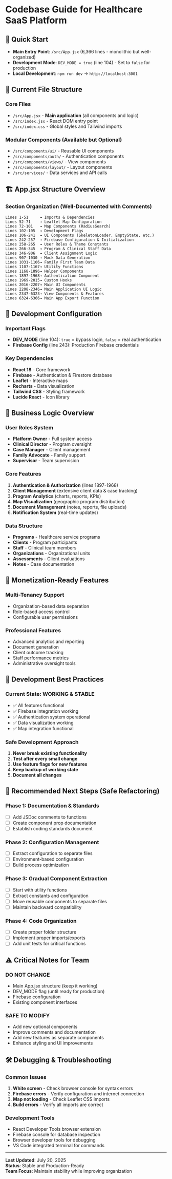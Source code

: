 # Codebase Guide for Healthcare SaaS Platform

## 🚀 Quick Start
- **Main Entry Point**: `/src/App.jsx` (6,366 lines - monolithic but well-organized)
- **Development Mode**: `DEV_MODE = true` (line 104) - Set to `false` for production
- **Local Development**: `npm run dev` → `http://localhost:3001`

## 📁 Current File Structure

### Core Files
- `/src/App.jsx` - **Main application** (all components and logic)
- `/src/index.jsx` - React DOM entry point
- `/src/index.css` - Global styles and Tailwind imports

### Modular Components (Available but Optional)
- `/src/components/ui/` - Reusable UI components
- `/src/components/auth/` - Authentication components  
- `/src/components/views/` - View components
- `/src/components/layout/` - Layout components
- `/src/services/` - Data services and API calls

## 🏗️ App.jsx Structure Overview

### Section Organization (Well-Documented with Comments)
```
Lines 1-51     → Imports & Dependencies
Lines 52-71    → Leaflet Map Configuration  
Lines 72-101   → Map Components (RadiusSearch)
Lines 102-105  → Development Flags
Lines 106-241  → UI Components (SkeletonLoader, EmptyState, etc.)
Lines 242-257  → Firebase Configuration & Initialization
Lines 258-265  → User Roles & Theme Constants
Lines 266-345  → Program & Clinical Staff Data
Lines 346-906  → Client Assignment Logic
Lines 907-1030 → Mock Data Generation
Lines 1031-1106→ Family First Team Data
Lines 1107-1167→ Utility Functions
Lines 1168-1896→ Helper Components
Lines 1897-1968→ Authentication Component
Lines 1969-2015→ Custom Hooks
Lines 2016-2207→ Main UI Components
Lines 2208-2346→ Main Application UI Logic
Lines 2347-6323→ View Components & Features
Lines 6324-6366→ Main App Export Function
```

## 🔧 Development Configuration

### Important Flags
- **DEV_MODE** (line 104): `true` = bypass login, `false` = real authentication
- **Firebase Config** (line 243): Production Firebase credentials

### Key Dependencies
- **React 18** - Core framework
- **Firebase** - Authentication & Firestore database
- **Leaflet** - Interactive maps
- **Recharts** - Data visualization
- **Tailwind CSS** - Styling framework
- **Lucide React** - Icon library

## 🏥 Business Logic Overview

### User Roles System
- **Platform Owner** - Full system access
- **Clinical Director** - Program oversight
- **Case Manager** - Client management
- **Family Advocate** - Family support
- **Supervisor** - Team supervision

### Core Features
1. **Authentication & Authorization** (lines 1897-1968)
2. **Client Management** (extensive client data & case tracking)
3. **Program Analytics** (charts, reports, KPIs)
4. **Map Visualization** (geographic program distribution)
5. **Document Management** (notes, reports, file uploads)
6. **Notification System** (real-time updates)

### Data Structure
- **Programs** - Healthcare service programs
- **Clients** - Program participants
- **Staff** - Clinical team members
- **Organizations** - Organizational units
- **Assessments** - Client evaluations
- **Notes** - Case documentation

## 🎯 Monetization-Ready Features

### Multi-Tenancy Support
- Organization-based data separation
- Role-based access control
- Configurable user permissions

### Professional Features
- Advanced analytics and reporting
- Document generation
- Client outcome tracking
- Staff performance metrics
- Administrative oversight tools

## 🚦 Development Best Practices

### Current State: **WORKING & STABLE**
- ✅ All features functional
- ✅ Firebase integration working
- ✅ Authentication system operational
- ✅ Data visualization working
- ✅ Map integration functional

### Safe Development Approach
1. **Never break existing functionality**
2. **Test after every small change**
3. **Use feature flags for new features**
4. **Keep backup of working state**
5. **Document all changes**

## 🔄 Recommended Next Steps (Safe Refactoring)

### Phase 1: Documentation & Standards
- [ ] Add JSDoc comments to functions
- [ ] Create component prop documentation
- [ ] Establish coding standards document

### Phase 2: Configuration Management
- [ ] Extract configuration to separate files
- [ ] Environment-based configuration
- [ ] Build process optimization

### Phase 3: Gradual Component Extraction
- [ ] Start with utility functions
- [ ] Extract constants and configuration
- [ ] Move reusable components to separate files
- [ ] Maintain backward compatibility

### Phase 4: Code Organization
- [ ] Create proper folder structure
- [ ] Implement proper imports/exports
- [ ] Add unit tests for critical functions

## ⚠️ Critical Notes for Team

### DO NOT CHANGE
- Main App.jsx structure (keep it working)
- DEV_MODE flag (until ready for production)
- Firebase configuration
- Existing component interfaces

### SAFE TO MODIFY
- Add new optional components
- Improve comments and documentation
- Add new features as separate components
- Enhance styling and UI improvements

## 🛠️ Debugging & Troubleshooting

### Common Issues
1. **White screen** - Check browser console for syntax errors
2. **Firebase errors** - Verify configuration and internet connection
3. **Map not loading** - Check Leaflet CSS imports
4. **Build errors** - Verify all imports are correct

### Development Tools
- React Developer Tools browser extension
- Firebase console for database inspection
- Browser developer tools for debugging
- VS Code integrated terminal for commands

---

**Last Updated**: July 20, 2025  
**Status**: Stable and Production-Ready  
**Team Focus**: Maintain stability while improving organization
